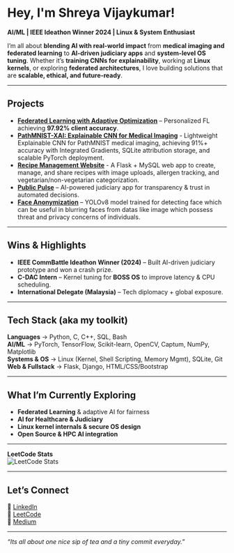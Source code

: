 # Hey, I'm Shreya Vijaykumar!  

**AI/ML | IEEE Ideathon Winner 2024 | Linux & System Enthusiast**  

I’m all about **blending AI with real-world impact** from **medical imaging and federated learning** to **AI-driven judiciary apps** and **system-level OS tuning**. Whether it’s **training CNNs for explainability**, working at **Linux kernels**, or exploring **federated architectures**, I love building solutions that are **scalable, ethical, and future-ready**.  

---

##  Projects 

-  **[Federated Learning with Adaptive Optimization](https://github.com/ShreyaVijaykumar/Enhancing-FL-Adaptive-Optimization)** – Personalized FL achieving **97.92% client accuracy**.    
-  **[PathMNIST-XAI: Explainable CNN for Medical Imaging](https://github.com/ShreyaVijaykumar/PathMNIST-XAI-Lightweight-Explainable-CNN-for-Medical-Imaging)** - Lightweight Explainable CNN for PathMNIST medical imaging, achieving 91%+ accuracy with Integrated Gradients, SQLite attribution storage, and scalable PyTorch deployment.
-  **[Recipe Management Website](https://github.com/ShreyaVijaykumar/Recipe-Management-Website)** - A Flask + MySQL web app to create, manage, and share recipes with image uploads, allergen tracking, and vegetarian/non-vegetarian categorization.
-  **[Public Pulse](https://github.com/ShreyaVijaykumar/PublicPulse)** – AI-powered judiciary app for transparency & trust in automated decisions.  
-  **[Face Anonymization](https://github.com/ShreyaVijaykumar/Face_anonymization)** – YOLOv8 model trained for detecting face which can be useful in blurring faces from datas like image which possess threat and privacy concerns of individuals.
  
---

##  Wins & Highlights  
-  **IEEE CommBattle Ideathon Winner (2024)** – Built AI-driven judiciary prototype and won a crash prize.
-  **C-DAC Intern** – Kernel tuning for **BOSS OS** to improve latency & CPU scheduling. 
-  **International Delegate (Malaysia)** – Tech diplomacy + global exposure.  
   
---

##  Tech Stack (aka my toolkit)  
 **Languages** → Python, C, C++, SQL, Bash  
 **AI/ML** → PyTorch, TensorFlow, Scikit-learn, OpenCV, Captum, NumPy, Matplotlib  
 **Systems & OS** → Linux (Kernel, Shell Scripting, Memory Mgmt), SQLite, Git  
 **Web & Fullstack** → Flask, Django, HTML/CSS/Bootstrap  

---

##  What I’m Currently Exploring  
- **Federated Learning** & adaptive AI for fairness  
- **AI for Healthcare & Judiciary**  
- **Linux kernel internals & secure OS design**  
- **Open Source & HPC AI integration**  

---

 **LeetCode Stats**  
![LeetCode Stats](https://leetcard.jacoblin.cool/shreyavj_05)  


---

##  Let’s Connect  
🔹 [LinkedIn](https://www.linkedin.com/in/shreya-vijaykumar-1b5855289)  
🔹 [LeetCode](https://leetcode.com/u/shreyavj_05/)  
🔹 [Medium](https://medium.com/@shreyavj.05)  

---

 _“Its all about one nice sip of tea and a tiny commit everyday.”_  
